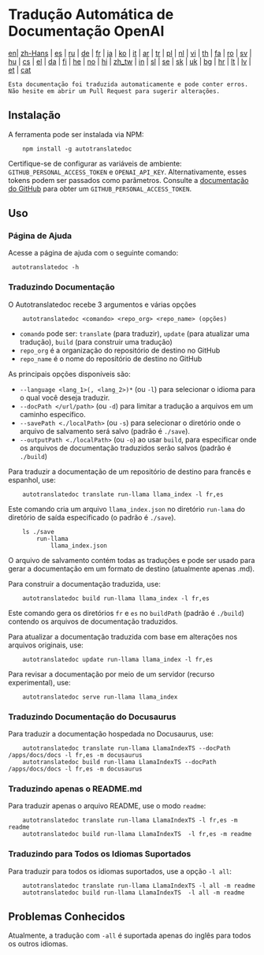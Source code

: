 
# Tradução Automática de Documentação OpenAI

[en](../README.md)| [zh-Hans](/i18n/README_zh-Hans.md) | [es](/i18n/README_es.md) | [ru](/i18n/README_ru.md) | [de](/i18n/README_de.md) | [fr](/i18n/README_fr.md) | [ja](/i18n/README_ja.md) | [ko](/i18n/README_ko.md) | [it](/i18n/README_it.md) | [ar](/i18n/README_ar.md) | [tr](/i18n/README_tr.md) | [pl](/i18n/README_pl.md) | [nl](/i18n/README_nl.md) | [vi](/i18n/README_vi.md) | [th](/i18n/README_th.md) | [fa](/i18n/README_fa.md) | [ro](/i18n/README_ro.md) | [sv](/i18n/README_sv.md) | [hu](/i18n/README_hu.md) | [cs](/i18n/README_cs.md) | [el](/i18n/README_el.md) | [da](/i18n/README_da.md) | [fi](/i18n/README_fi.md) | [he](/i18n/README_he.md) | [no](/i18n/README_no.md) | [hi](/i18n/README_hi.md) | [zh_tw](/i18n/README_zh_tw.md) | [in](/i18n/README_in.md) | [sl](/i18n/README_sl.md) | [se](/i18n/README_se.md) | [sk](/i18n/README_sk.md) | [uk](/i18n/README_uk.md) | [bg](/i18n/README_bg.md) | [hr](/i18n/README_hr.md) | [lt](/i18n/README_lt.md) | [lv](/i18n/README_lv.md) | [et](/i18n/README_et.md) | [cat](/i18n/README_cat.md) 

```Esta documentação foi traduzida automaticamente e pode conter erros. Não hesite em abrir um Pull Request para sugerir alterações.```


## Instalação

A ferramenta pode ser instalada via NPM:

```
    npm install -g autotranslatedoc
```

Certifique-se de configurar as variáveis de ambiente: `GITHUB_PERSONAL_ACCESS_TOKEN` e `OPENAI_API_KEY`. Alternativamente, esses tokens podem ser passados como parâmetros. Consulte a [documentação do GitHub](https://docs.github.com/en/github/authenticating-to-github/creating-a-personal-access-token) para obter um `GITHUB_PERSONAL_ACCESS_TOKEN`.
## Uso


### Página de Ajuda
Acesse a página de ajuda com o seguinte comando:
```
 autotranslatedoc -h
```
### Traduzindo Documentação

O Autotranslatedoc recebe 3 argumentos e várias opções

```
    autotranslatedoc <comando> <repo_org> <repo_name> (opções)
```

- ```comando``` pode ser: ```translate``` (para traduzir), ```update``` (para atualizar uma tradução), ```build``` (para construir uma tradução)
- ```repo_org``` é a organização do repositório de destino no GitHub
- ```repo_name``` é o nome do repositório de destino no GitHub

As principais opções disponíveis são:

- ```--language <lang_1>(, <lang_2>)*``` (ou ```-l```) para selecionar o idioma para o qual você deseja traduzir.
- ```--docPath </url/path>``` (ou ```-d```) para limitar a tradução a arquivos em um caminho específico.
- ```--savePath <./localPath>``` (ou ```-s```) para selecionar o diretório onde o arquivo de salvamento será salvo (padrão é ```./save```).
- ```--outputPath <./localPath>``` (ou ```-o```) ao usar ```build```, para especificar onde os arquivos de documentação traduzidos serão salvos (padrão é ```./build```)



Para traduzir a documentação de um repositório de destino para francês e espanhol, use:
```
    autotranslatedoc translate run-llama llama_index -l fr,es
```


Este comando cria um arquivo `llama_index.json` no diretório `run-lama` do diretório de saída especificado (o padrão é `./save`).
```
    ls ./save
        run-llama
            llama_index.json 
```
O arquivo de salvamento contém todas as traduções e pode ser usado para gerar a documentação em um formato de destino (atualmente apenas .md).

Para construir a documentação traduzida, use:

```
    autotranslatedoc build run-llama llama_index -l fr,es
```


Este comando gera os diretórios `fr` e `es` no `buildPath` (padrão é `./build`) contendo os arquivos de documentação traduzidos.

Para atualizar a documentação traduzida com base em alterações nos arquivos originais, use:

```
    autotranslatedoc update run-llama llama_index -l fr,es
```


Para revisar a documentação por meio de um servidor (recurso experimental), use:
```
    autotranslatedoc serve run-llama llama_index
```
### Traduzindo Documentação do Docusaurus

Para traduzir a documentação hospedada no Docusaurus, use:

```
    autotranslatedoc translate run-llama LlamaIndexTS --docPath /apps/docs/docs -l fr,es -m docusaurus
    autotranslatedoc build run-llama LlamaIndexTS --docPath /apps/docs/docs -l fr,es -m docusaurus
```
### Traduzindo apenas o README.md

Para traduzir apenas o arquivo README, use o modo `readme`:

```
    autotranslatedoc translate run-llama LlamaIndexTS -l fr,es -m readme
    autotranslatedoc build run-llama LlamaIndexTS  -l fr,es -m readme
```
### Traduzindo para Todos os Idiomas Suportados

Para traduzir para todos os idiomas suportados, use a opção `-l all`:

```
    autotranslatedoc translate run-llama LlamaIndexTS -l all -m readme
    autotranslatedoc build run-llama LlamaIndexTS  -l all -m readme
```
## Problemas Conhecidos

Atualmente, a tradução com `-all` é suportada apenas do inglês para todos os outros idiomas.
